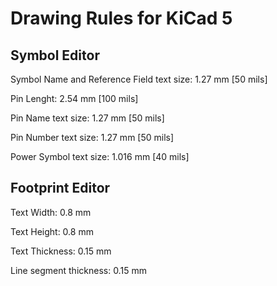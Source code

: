 # Drawing Rules for KiCad 5

## Symbol Editor

Symbol Name and Reference Field text size: 1.27 mm [50 mils]

Pin Lenght: 2.54 mm [100 mils]

Pin Name text size: 1.27 mm [50 mils]

Pin Number text size: 1.27 mm [50 mils]

Power Symbol text size: 1.016 mm [40 mils]

## Footprint Editor
Text Width: 0.8 mm

Text Height: 0.8 mm

Text Thickness: 0.15 mm

Line segment thickness: 0.15 mm
